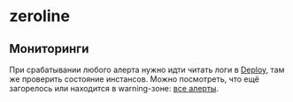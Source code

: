 # zeroline

## Мониторинги

При срабатывании любого алерта нужно идти читать логи в [Deploy](https://deploy.yandex-team.ru/stages/zeroline/logs), там же проверить состояние инстансов. Можно посмотреть, что ещё загорелось или находится в warning-зоне: [все алерты](https://yasm.yandex-team.ru/template/panel/fei-alerts/abc=zeroline/).
